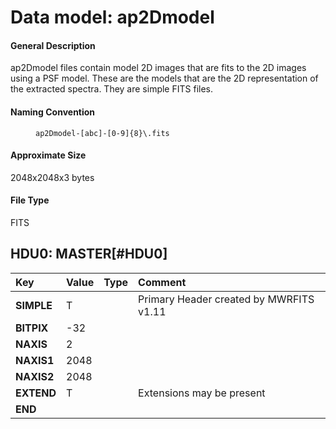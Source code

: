 
# Data model: ap2Dmodel



#### General Description
ap2Dmodel files contain model 2D images that are fits to the 2D images using
a PSF model. These are the models that are the 2D representation of the
extracted spectra. They are simple FITS files.


#### Naming Convention
<dd id="filename"><code>ap2Dmodel-[abc]-[0-9]{8}\.fits</code></dd>


#### Approximate Size
2048x2048x3 bytes


#### File Type
FITS



## HDU0: MASTER[#HDU0]




| **Key** | **Value** | **Type** | **Comment** |
| :--- | :----- | :---- | :------- |
| **SIMPLE** |                     T  | 		 | Primary Header created by MWRFITS v1.11 | 
| **BITPIX** |                   -32  | 		 | 		 | 
| **NAXIS** |                     2  | 		 | 		 | 
| **NAXIS1** |                  2048  | 		 | 		 | 
| **NAXIS2** |                  2048  | 		 | 		 | 
| **EXTEND** |                     T  | 		 | Extensions may be present | 
| **END** | 		 | 		 | 		 | 


